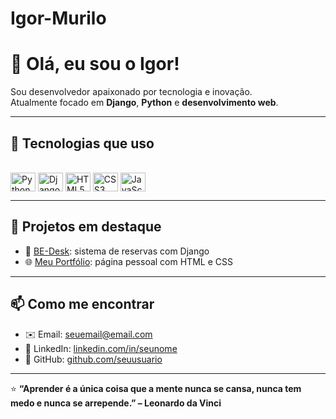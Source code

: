 # Igor-Murilo
# 👋 Olá, eu sou o Igor!

Sou desenvolvedor apaixonado por tecnologia e inovação.  
Atualmente focado em **Django**, **Python** e **desenvolvimento web**.

---

## 🚀 Tecnologias que uso
<div style="display: inline_block"><br>
  <img align="center" alt="Python" height="30" width="40" src="https://cdn.jsdelivr.net/gh/devicons/devicon/icons/python/python-original.svg">
  <img align="center" alt="Django" height="30" width="40" src="https://cdn.jsdelivr.net/gh/devicons/devicon/icons/django/django-plain.svg">
  <img align="center" alt="HTML5" height="30" width="40" src="https://cdn.jsdelivr.net/gh/devicons/devicon/icons/html5/html5-original.svg">
  <img align="center" alt="CSS3" height="30" width="40" src="https://cdn.jsdelivr.net/gh/devicons/devicon/icons/css3/css3-original.svg">
  <img align="center" alt="JavaScript" height="30" width="40" src="https://cdn.jsdelivr.net/gh/devicons/devicon/icons/javascript/javascript-original.svg">
</div>

---

## 💼 Projetos em destaque
- 🧩 [BE-Desk](https://github.com/seuuso/BE-Desk): sistema de reservas com Django  
- 🌐 [Meu Portfólio](https://seusite.github.io): página pessoal com HTML e CSS  

---

## 📫 Como me encontrar
- ✉️ Email: [seuemail@email.com](mailto:seuemail@email.com)
- 💼 LinkedIn: [linkedin.com/in/seunome](https://linkedin.com/in/seunome)
- 🐙 GitHub: [github.com/seuusuario](https://github.com/seuusuario)

---

⭐ **“Aprender é a única coisa que a mente nunca se cansa, nunca tem medo e nunca se arrepende.” – Leonardo da Vinci**
